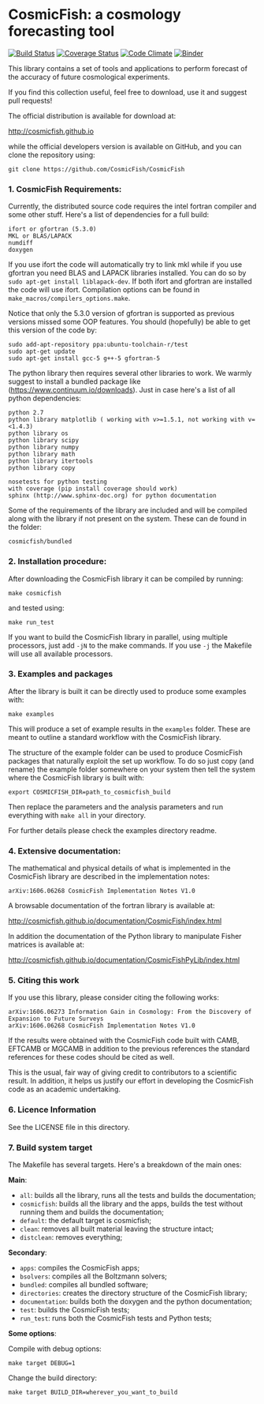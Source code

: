 CosmicFish: a cosmology forecasting tool
========================================

[![Build Status](https://travis-ci.org/CosmicFish/CosmicFish.svg?branch=master)](https://travis-ci.org/CosmicFish/CosmicFish)
[![Coverage Status](https://coveralls.io/repos/github/CosmicFish/CosmicFish/badge.svg?branch=master)](https://coveralls.io/github/CosmicFish/CosmicFish?branch=master)
[![Code Climate](https://codeclimate.com/github/CosmicFish/CosmicFish/badges/gpa.svg)](https://codeclimate.com/github/CosmicFish/CosmicFish)
[![Binder](http://mybinder.org/badge.svg)](http://mybinder.org:/repo/cosmicfish/cosmicfish)

This library contains a set of tools and applications to
perform forecast of the accuracy of future cosmological
experiments.

If you find this collection useful, feel free to download, use it and suggest
pull requests!

The official distribution is available for download at:

http://cosmicfish.github.io

while the official developers version is available on GitHub, and you can clone the
repository using:

	git clone https://github.com/CosmicFish/CosmicFish

### 1. CosmicFish Requirements:

Currently, the distributed source code requires the intel fortran compiler and some other stuff.
Here's a list of dependencies for a full build:

	ifort or gfortran (5.3.0)
	MKL or BLAS/LAPACK
	numdiff
	doxygen

If you use ifort the code will automatically try to link mkl while if you use gfortran you need BLAS and LAPACK libraries installed. You can do so by ``sudo apt-get install liblapack-dev``. If both ifort and gfortran are installed the code will use ifort. Compilation options can be found in ``make_macros/compilers_options.make``.

Notice that only the 5.3.0 version of gfortran is supported as previous versions missed some OOP features. You should (hopefully) be able to get this version of the code by:

	sudo add-apt-repository ppa:ubuntu-toolchain-r/test
	sudo apt-get update
	sudo apt-get install gcc-5 g++-5 gfortran-5

The python library then requires several other libraries to work. We warmly suggest to install a
bundled package like (https://www.continuum.io/downloads). Just in case here's a list of all python
dependencies:

	python 2.7
	python library matplotlib ( working with v>=1.5.1, not working with v=<1.4.3)
	python library os
	python library scipy
	python library numpy
	python library math
	python library itertools
	python library copy

	nosetests for python testing
	with coverage (pip install coverage should work)
	sphinx (http://www.sphinx-doc.org) for python documentation

Some of the requirements of the library are included and will be compiled along with the library if not present on the system.
These can de found in the folder:

	cosmicfish/bundled

### 2. Installation procedure:

After downloading the CosmicFish library it can be compiled by running:

	make cosmicfish

and tested using:

	make run_test

If you want to build the CosmicFish library in parallel, using multiple processors, just add ``-jN`` to the make commands. If you use ``-j`` the Makefile will use all available processors.

### 3. Examples and packages

After the library is built it can be directly used to produce some examples with:

	make examples

This will produce a set of example results in the ``examples`` folder. These are meant to outline a standard workflow with the CosmicFish library.

The structure of the example folder can be used to produce CosmicFish packages that naturally exploit the set up workflow.
To do so just copy (and rename) the example folder somewhere on your system then tell the system where the CosmicFish library is built with:

	export COSMICFISH_DIR=path_to_cosmicfish_build

Then replace the parameters and the analysis parameters and run everything with ``make all`` in your directory.

For further details please check the examples directory readme.

### 4. Extensive documentation:

The mathematical and physical details of what is implemented in the CosmicFish library are described in the implementation notes:

    arXiv:1606.06268 CosmicFish Implementation Notes V1.0

A browsable documentation of the fortran library is available at:

http://cosmicfish.github.io/documentation/CosmicFish/index.html

In addition the documentation of the Python library to manipulate Fisher matrices is available at:

http://cosmicfish.github.io/documentation/CosmicFishPyLib/index.html

### 5. Citing this work

If you use this library, please consider citing the following works:

	arXiv:1606.06273 Information Gain in Cosmology: From the Discovery of Expansion to Future Surveys
	arXiv:1606.06268 CosmicFish Implementation Notes V1.0

If the results were obtained with the CosmicFish code built with CAMB, EFTCAMB or MGCAMB in addition to the previous references the standard references for these codes should be cited as well.

This is the usual, fair way of giving credit to contributors to a scientific result. In addition, it helps us justify our effort in developing the CosmicFish code as an academic undertaking.

### 6. Licence Information

See the LICENSE file in this directory.

### 7. Build system target

The Makefile has several targets. Here's a breakdown of the main ones:

**Main**:

* ``all``: builds all the library, runs all the tests and builds the documentation;
* ``cosmicfish``: builds all the library and the apps, builds the test without running them and builds the documentation;
* ``default``: the default target is cosmicfish;
* ``clean``: removes all built material leaving the structure intact;
* ``distclean``: removes everything;

**Secondary**:

* ``apps``: compiles the CosmicFish apps;
* ``bsolvers``: compiles all the Boltzmann solvers;
* ``bundled``: compiles all bundled software;
* ``directories``: creates the directory structure of the CosmicFish library;
* ``documentation``: builds both the doxygen and the python documentation;
* ``test``: builds the CosmicFish tests;
* ``run_test``: runs both the CosmicFish tests and Python tests;

**Some options**:

Compile with debug options:

	make target DEBUG=1

Change the build directory:

	make target BUILD_DIR=wherever_you_want_to_build

